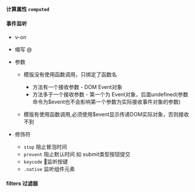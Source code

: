 

#### 计算属性 ```computed```

#### 事件监听
* v-on 

* 缩写 @
* 参数
  * 模版没有使用函数调用，只绑定了函数名
    * 方法有一个接收参数 - DOM Event对象
    * 方法多于一个接收参数 - 第一个为 Event对象，后面undefined(参数命令为$event也不会影响第一个参数为实际接收事件对象的参数)
  
  * 模版有使用函数调用,必须使用$event显示传递DOM实际对象，否则接收不到
* 修饰符
  * ```stop``` 阻止冒泡时间
  * ```prevent``` 阻止默认时间  如 submit类型按钮提交
  * ```keycode``` 监听按键
  * ```.native``` 监听组件元素


#### filters 过滤器